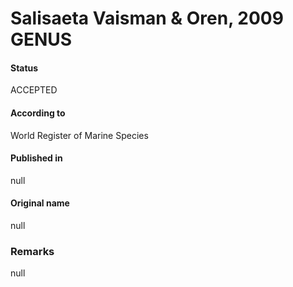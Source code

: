 # Salisaeta Vaisman & Oren, 2009 GENUS

#### Status
ACCEPTED

#### According to
World Register of Marine Species

#### Published in
null

#### Original name
null

### Remarks
null
